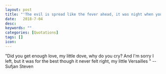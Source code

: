 ```yaml
---
layout: post
title: "'The evil is spread like the fever ahead, it was night when you died my firefly. What could I have said to raise you from the dead, oh could I be the sky on the Forth of July '"
date:   2018-7-04
desc:
keywords: ""
categories: [Quotations]
tags: []
icon:
---
```

"Did you get enough love, my little dove, why do you cry? And I'm sorry I left, but it was for the best though it never felt right, my little Versailles "
--Sufjan Steven
